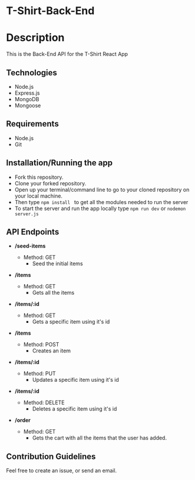 # T-Shirt-Back-End

# Description 
This is the Back-End API for the T-Shirt React App

## Technologies
- Node.js
- Express.js
- MongoDB
- Mongoose

## Requirements
- Node.js
- Git

## Installation/Running the app
- Fork this repository.
- Clone your forked repository.
- Open up your terminal/command line to go to your cloned repository on your local machine.
- Then type ```npm install ``` to get all the modules needed to run the server
- To start the server and run the app locally type ```npm run dev``` or ```nodemon server.js```

## API Endpoints
- **/seed-items**
  - Method: GET
    * Seed the initial items
  
- **/items**
  - Method: GET
    * Gets all the items

- **/items/:id**
  - Method: GET
    * Gets a specific item using it's id

- **/items**
  - Method: POST
    * Creates an item 

- **/items/:id**
  - Method: PUT
    * Updates a specific item using it's id

- **/items/:id**
  - Method: DELETE
    * Deletes a specific item using it's id

- **/order**
  - Method: GET
    * Gets the cart with all the items that the user has added.

## Contribution Guidelines
Feel free to create an issue, or send an email.

